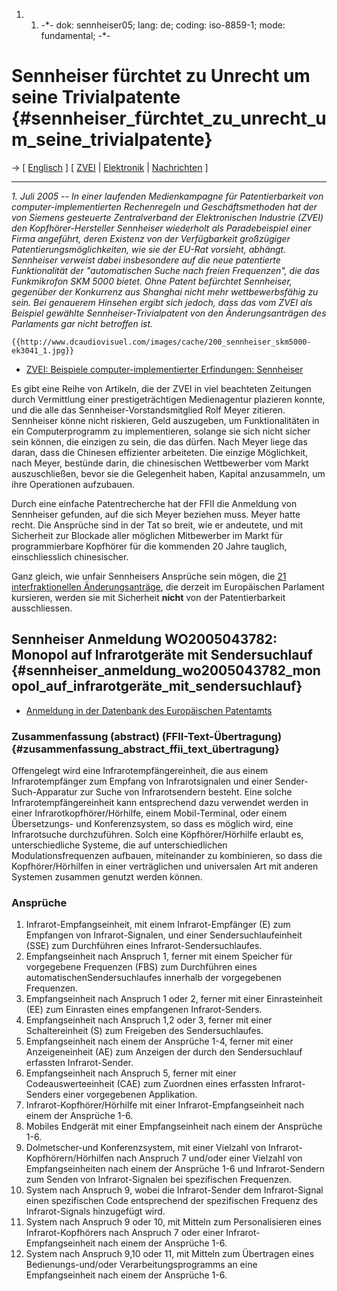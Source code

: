 1.  1.  -\*- dok: sennheiser05; lang: de; coding: iso-8859-1; mode:
        fundamental; -\*-

# Sennheiser fürchtet zu Unrecht um seine Trivialpatente {#sennheiser_fürchtet_zu_unrecht_um_seine_trivialpatente}

-\> \[ [ Englisch](Sennheiser05En "wikilink") \] \[ [
ZVEI](SwpatzveiDe "wikilink") \| [
Elektronik](Elektronik050629De "wikilink") \| [
Nachrichten](SwpatcninoDe "wikilink") \]

------------------------------------------------------------------------

*1. Juli 2005 \-- In einer laufenden Medienkampagne für Patentierbarkeit
von computer-implementierten Rechenregeln und Geschäftsmethoden hat der
von Siemens gesteuerte Zentralverband der Elektronischen Industrie
(ZVEI) den Kopfhörer-Hersteller Sennheiser wiederholt als Paradebeispiel
einer Firma angeführt, deren Existenz von der Verfügbarkeit großzügiger
Patentierungsmöglichkeiten, wie sie der EU-Rat vorsieht, abhängt.
Sennheiser verweist dabei insbesondere auf die neue patentierte
Funktionalität der \"automatischen Suche nach freien Frequenzen\", die
das Funkmikrofon SKM 5000 bietet. Ohne Patent befürchtet Sennheiser,
gegenüber der Konkurrenz aus Shanghai nicht mehr wettbewerbsfähig zu
sein. Bei genauerem Hinsehen ergibt sich jedoch, dass das vom ZVEI als
Beispiel gewählte Sennheiser-Trivialpatent von den Änderungsanträgen des
Parlaments gar nicht betroffen ist.*

```{=mediawiki}
{{http://www.dcaudiovisuel.com/images/cache/200_sennheiser_skm5000-ek3041_1.jpg}}
```
-   [ZVEI: Beispiele computer-implementierter Erfindungen:
    Sennheiser](http://www.zvei.org/index.php?id=2322 "wikilink")

Es gibt eine Reihe von Artikeln, die der ZVEI in viel beachteten
Zeitungen durch Vermittlung einer prestigeträchtigen Medienagentur
plazieren konnte, und die alle das Sennheiser-Vorstandsmitglied Rolf
Meyer zitieren. Sennheiser könne nicht riskieren, Geld auszugeben, um
Funktionalitäten in ein Computerprogramm zu implementieren, solange sie
sich nicht sicher sein können, die einzigen zu sein, die das dürfen.
Nach Meyer liege das daran, dass die Chinesen effizienter arbeiteten.
Die einzige Möglichkeit, nach Meyer, bestünde darin, die chinesischen
Wettbewerber vom Markt auszuschließen, bevor sie die Gelegenheit haben,
Kapital anzusammeln, um ihre Operationen aufzubauen.

Durch eine einfache Patentrecherche hat der FFII die Anmeldung von
Sennheiser gefunden, auf die sich Meyer beziehen muss. Meyer hatte
recht. Die Ansprüche sind in der Tat so breit, wie er andeutete, und mit
Sicherheit zur Blockade aller möglichen Mitbewerber im Markt für
programmierbare Kopfhörer für die kommenden 20 Jahre tauglich,
einschliesslich chinesischer.

Ganz gleich, wie unfair Sennheisers Ansprüche sein mögen, die [ 21
interfraktionellen Änderungsanträge](AmPlenPr050701En "wikilink"), die
derzeit im Europäischen Parlament kursieren, werden sie mit Sicherheit
**nicht** von der Patentierbarkeit ausschliessen.

## Sennheiser Anmeldung WO2005043782: Monopol auf Infrarotgeräte mit Sendersuchlauf {#sennheiser_anmeldung_wo2005043782_monopol_auf_infrarotgeräte_mit_sendersuchlauf}

-   [Anmeldung in der Datenbank des Europäischen
    Patentamts](http://v3.espacenet.com/textdoc?DB=EPODOC&IDX=DE10351286&F=0&RPN=WO2005043782&DOC=deb46d24db974e09c38140f9c17920f097&QPN=WO2005043782 "wikilink")

### Zusammenfassung (abstract) (FFII-Text-Übertragung) {#zusammenfassung_abstract_ffii_text_übertragung}

Offengelegt wird eine Infrarotempfängereinheit, die aus einem
Infrarotempfänger zum Empfang von Infrarotsignalen und einer
Sender-Such-Apparatur zur Suche von Infrarotsendern besteht. Eine solche
Infrarotempfängereinheit kann entsprechend dazu verwendet werden in
einer Infrarotkopfhörer/Hörhilfe, einem Mobil-Terminal, oder einem
Übersetzungs- und Konferenzsystem, so dass es möglich wird, eine
Infrarotsuche durchzuführen. Solch eine Köpfhörer/Hörhilfe erlaubt es,
unterschiedliche Systeme, die auf unterschiedlichen
Modulationsfrequenzen aufbauen, miteinander zu kombinieren, so dass die
Kopfhörer/Hörhilfen in einer verträglichen und universalen Art mit
anderen Systemen zusammen genutzt werden können.

### Ansprüche

1.  Infrarot-Empfangseinheit, mit einem Infrarot-Empfänger (E) zum
    Empfangen von Infrarot-Signalen, und einer Sendersuchlaufeinheit
    (SSE) zum Durchführen eines Infrarot-Sendersuchlaufes.
2.  Empfangseinheit nach Anspruch 1, ferner mit einem Speicher für
    vorgegebene Frequenzen (FBS) zum Durchführen eines
    automatischenSendersuchlaufes innerhalb der vorgegebenen Frequenzen.
3.  Empfangseinheit nach Anspruch 1 oder 2, ferner mit einer
    Einrasteinheit (EE) zum Einrasten eines empfangenen
    Infrarot-Senders.
4.  Empfangseinheit nach Anspruch 1,2 oder 3, ferner mit einer
    Schaltereinheit (S) zum Freigeben des Sendersuchlaufes.
5.  Empfangseinheit nach einem der Ansprüche 1-4, ferner mit einer
    Anzeigeneinheit (AE) zum Anzeigen der durch den Sendersuchlauf
    erfassten Infrarot-Sender.
6.  Empfangseinheit nach Anspruch 5, ferner mit einer
    Codeauswerteeinheit (CAE) zum Zuordnen eines erfassten
    Infrarot-Senders einer vorgegebenen Applikation.
7.  Infrarot-Kopfhörer/Hörhilfe mit einer Infrarot-Empfangseinheit nach
    einem der Ansprüche 1-6.
8.  Mobiles Endgerät mit einer Empfangseinheit nach einem der Ansprüche
    1-6.
9.  Dolmetscher-und Konferenzsystem, mit einer Vielzahl von
    Infrarot-Kopfhörern/Hörhilfen nach Anspruch 7 und/oder einer
    Vielzahl von Empfangseinheiten nach einem der Ansprüche 1-6 und
    Infrarot-Sendern zum Senden von Infrarot-Signalen bei spezifischen
    Frequenzen.
10. System nach Anspruch 9, wobei die Infrarot-Sender dem
    Infrarot-Signal einen spezifischen Code entsprechend der
    spezifischen Frequenz des Infrarot-Signals hinzugefügt wird.
11. System nach Anspruch 9 oder 10, mit Mitteln zum Personalisieren
    eines Infrarot-Kopfhörers nach Anspruch 7 oder einer
    Infrarot-Empfangseinheit nach einem der Ansprüche 1-6.
12. System nach Anspruch 9,10 oder 11, mit Mitteln zum Übertragen eines
    Bedienungs-und/oder Verarbeitungsprogramms an eine Empfangseinheit
    nach einem der Ansprüche 1-6.
